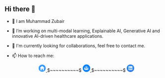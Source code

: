 ## Hi there 👋
- 🌱 I am Muhammad Zubair
- 🔭 I’m working on multi-modal learning, Explainable AI, Generative AI and innovative AI-driven healthcare applications.
- 💬 I'm currently looking for collaborations, feel free to contact me.
- 📫 How to reach me: <br />


  <div align="center">
       <a href="https://sites.google.com/view/zubair-akb/home">
                <img src="https://github.com/Zubair-Akb/Zubair-Akb/blob/main/icons/Home_2.png" width="5%"/> 
       </a>$~~~~~~~~~~$
       <a href="zubair5608@ust.ac.kr">
                <img src="https://github.com/Zubair-Akb/Zubair-Akb/blob/main/icons/Email.png" width="5%"/>
        </a>$~~~~~~~~~~$
       <a href="https://linkedin.com/in/mzubair5608/">
                <img src="https://github.com/Zubair-Akb/Zubair-Akb/blob/main/icons/Linkedin.jpeg" width="5%"/> 
        </a>
    </div>
          
<!--
**Zubair-Akb/Zubair-Akb** is a ✨ _special_ ✨ repository because its `README.md` (this file) appears on your GitHub profile.

Here are some ideas to get you started:

- 🔭 I’m currently working on ...
- 🌱 I’m currently learning ...
- 👯 I’m looking to collaborate on ...
- 🤔 I’m looking for help with ...
- 💬 Ask me about ...
- 📫 How to reach me: ...
- 😄 Pronouns: ...
- ⚡ Fun fact: ...
-->
